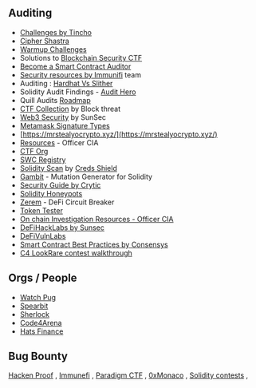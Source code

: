 ## Auditing

*   [Challenges by Tincho](https://www.damnvulnerabledefi.xyz/)
*   [Cipher Shastra](https://ciphershastra.com/)
*   [Warmup Challenges](https://capturetheether.com/)
*   Solutions to [Blockchain Security CTF](https://github.com/blockthreat/blocksec-ctfs)
*   [Become a Smart Contract Auditor](https://cmichel.io/how-to-become-a-smart-contract-auditor/)
*   [Security resources by Immunifi](https://github.com/immunefi-team/Web3-Security-Library) team
*   Auditing : [Hardhat Vs Slither](https://coinsbench.com/smart-contract-auditing-with-vs-code-hardhat-and-slither-f9dd18fdd729)
*   Solidity Audit Findings - [Audit Hero](https://audit-hero.com/)
*   Quill Audits [Roadmap](https://github.com/Quillhash/QuillAudit_Auditor_Roadmap)
*   [CTF Collection](https://github.com/blockthreat/blocksec-ctfs) by Block threat
*   [Web3 Security](https://web3sec.notion.site/web3sec/Web3-security-ddaa8bf9a985494dbaf70d698345b899) by SunSec
*   [Metamask Signature Types](https://metamask.github.io/test-dapp/)
*   [https://mrstealyocrypto.xyz/](https://mrstealyocrypto.xyz/)
*   [Resources](https://officercia.medium.com/all-resources-to-become-a-smart-contract-auditor-ff4a85c99c05) - Officer CIA
*   [CTF Org](https://ctftime.org/)
*   [SWC Registry](https://swcregistry.io/)
*   [Solidity Scan](https://solidityscan.com/) by [Creds Shield](https://credshields.com/)
*   [Gambit](https://github.com/Certora/gambit) - Mutation Generator for Solidity
*   [Security Guide by Crytic](https://github.com/crytic/awesome-ethereum-security)
*   [Solidity Honeypots](https://mplankton.substack.com/p/rediscovering-smart-contract-honeypots)
*   [Zerem](https://github.com/hananbeer/zerem) - DeFi Circuit Breaker
*   [Token Tester](https://github.com/bEsPoKeN-tOkEns/token-tester)
*   [On chain Investigation Resources - Officer CIA](https://github.com/OffcierCia/On-Chain-Investigations-Tools-List)
*   [DeFiHackLabs by Sunsec](https://github.com/SunWeb3Sec/DeFiHackLabs)
*   [DeFiVulnLabs](https://github.com/SunWeb3Sec/DeFiVulnLabs)
*   [Smart Contract Best Practices by Consensys](https://github.com/ConsenSys/smart-contract-best-practices)
*   [C4 LookRare contest walkthrough](https://co0nan.gitbook.io/web3/web3/walkthroughs/c4-lookrare-contest-walkthrough)
  
## Orgs / People

*   [Watch Pug](https://www.watchpug.org/)
*   [Spearbit](https://spearbit.com/)
*   [Sherlock](https://app.sherlock.xyz/audits/contests)
*   [Code4Arena](https://code4rena.com/leaderboard/)
*   [Hats Finance](https://app.hats.finance/vaults)

## Bug Bounty

[Hacken Proof](https://hackenproof.com/) , [Immunefi](https://immunefi.com/) , [Paradigm CTF](https://ctf.paradigm.xyz/challenges) , [0xMonaco](https://0xmonaco.ctf.paradigm.xyz/) , [Solidity contests](https://underhanded.soliditylang.org/) , 
